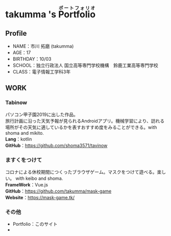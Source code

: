 # takumma 's <ruby>Portfolio<rp>（</rp><rt>ポートフォリオ</rt><rp>）</rp></ruby>

## Profile
- NAME：市川 拓磨 (takumma)
- AGE：17
- BIRTHDAY：10/03
- SCHOOL：独立行政法人 国立高等専門学校機構　鈴鹿工業高等専門学校
- CLASS：電子情報工学科3年

## WORK
###  Tabinow
パソコン甲子園2019に出した作品。<br>
旅行計画に沿った天気予報が見られるAndroidアプリ。機械学習により、訪れる場所がその天気に適しているかを表すおすすめ度をみることができる。with shoma and mikito. <br>
**Lang**：kotlin <br>
**GitHub**：https://github.com/shoma3571/tavinow <br> 
### ますくをつけて
コロナによる休校期間につくったブラウザゲーム。マスクをつけて遊べる。楽しい。 with keibo and shoma. <br>
**FrameWork**：Vue.js <br>
**GitHub**：https://github.com/takumma/mask-game <br>
**Website**：https://mask-game.tk/ <br>
### その他
- Portfolio：このサイト
- 
